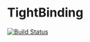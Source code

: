 # TightBinding

[![Build Status](https://github.com/SamHaskell/TightBinding.jl/actions/workflows/CI.yml/badge.svg?branch=main)](https://github.com/SamHaskell/TightBinding.jl/actions/workflows/CI.yml?query=branch%3Amain)
